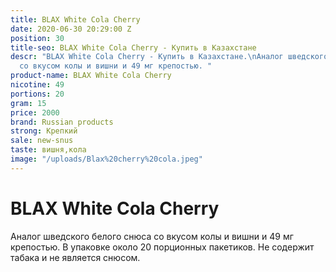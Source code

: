 ```yaml
---
title: BLAX White Cola Cherry
date: 2020-06-30 20:29:00 Z
position: 30
title-seo: BLAX White Cola Cherry - Купить в Казахстане
descr: "BLAX White Cola Cherry - Купить в Казахстане.\nАналог шведского белого снюса
  со вкусом колы и вишни и 49 мг крепостью. "
product-name: BLAX White Cola Cherry
nicotine: 49
portions: 20
gram: 15
price: 2000
brand: Russian products
strong: Крепкий
sale: new-snus
taste: вишня,кола
image: "/uploads/Blax%20cherry%20cola.jpeg"
---
```


# **BLAX White Cola Cherry**
Аналог шведского белого снюса со вкусом колы и вишни и 49 мг крепостью. 
В упаковке около 20 порционных пакетиков. 
Не содержит табака и не является снюсом.